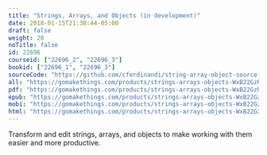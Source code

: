 ```yaml
---
title: "Strings, Arrays, and Objects (in development)"
date: 2018-01-15T21:38:44-05:00
draft: false
weight: 20
noTitle: false
id: 22696
courseid: ["22696_2", "22696_3"]
bookid: ["22696_1", "22696_3"]
sourceCode: "https://github.com/cferdinandi/string-array-object-source-code"
all: "https://gomakethings.com/products/strings-arrays-objects-WxB22GzR/strings-arrays-objects.zip"
pdf: "https://gomakethings.com/products/strings-arrays-objects-WxB22GzR/strings-arrays-objects.pdf"
epub: "https://gomakethings.com/products/strings-arrays-objects-WxB22GzR/strings-arrays-objects.epub"
mobi: "https://gomakethings.com/products/strings-arrays-objects-WxB22GzR/strings-arrays-objects.mobi"
html: "https://gomakethings.com/products/strings-arrays-objects-WxB22GzR/strings-arrays-objects.html"
---
```


Transform and edit strings, arrays, and objects to make working with them easier and more productive.